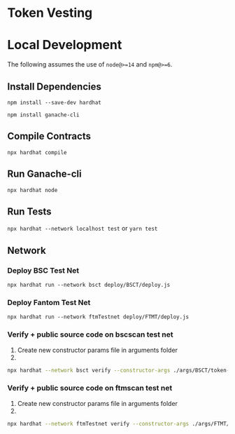 # Token Vesting

# Local Development

The following assumes the use of `node@>=14` and `npm@>=6`.

## Install Dependencies

`npm install --save-dev hardhat`

`npm install ganache-cli`

## Compile Contracts

`npx hardhat compile`

## Run Ganache-cli

`npx hardhat node`

## Run Tests

`npx hardhat --network localhost test` or `yarn test`

## Network

### Deploy BSC Test Net

`npx hardhat run --network bsct deploy/BSCT/deploy.js`

### Deploy Fantom Test Net

`npx hardhat run --network ftmTestnet deploy/FTMT/deploy.js`

### Verify + public source code on bscscan test net

1. Create new constructor params file in arguments folder
2.

```bash
npx hardhat --network bsct verify --constructor-args ./args/BSCT/token-vesting-args.js DEPLOYED_CONTRACT_ADDRESS
```

### Verify + public source code on ftmscan test net

1. Create new constructor params file in arguments folder
2.

```bash
npx hardhat --network ftmTestnet verify --constructor-args ./args/FTMT/token-vesting-args.js DEPLOYED_CONTRACT_ADDRESS
```
